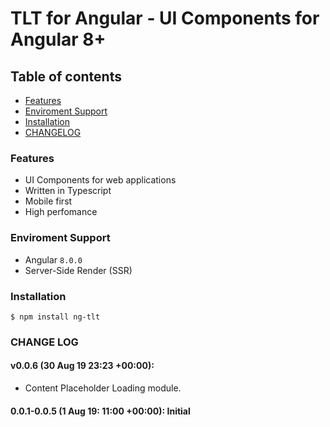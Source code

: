 # TLT for Angular - UI Components for Angular 8+

## Table of contents

- [Features](#features)
- [Enviroment Support](#enviroment-support)
- [Installation](#installation)
- [CHANGELOG](#change-log)

### Features

- UI Components for web applications
- Written in Typescript
- Mobile first
- High perfomance

### Enviroment Support

- Angular `8.0.0`
- Server-Side Render (SSR)

### Installation

```
$ npm install ng-tlt
```

### CHANGE LOG

#### v0.0.6 (30 Aug 19 23:23 +00:00):

- Content Placeholder Loading module.

#### 0.0.1-0.0.5 (1 Aug 19: 11:00 +00:00): Initial
